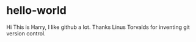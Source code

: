 # hello-world
Hi This is Harry, I like github a lot. Thanks Linus Torvalds for inventing git version control. 
